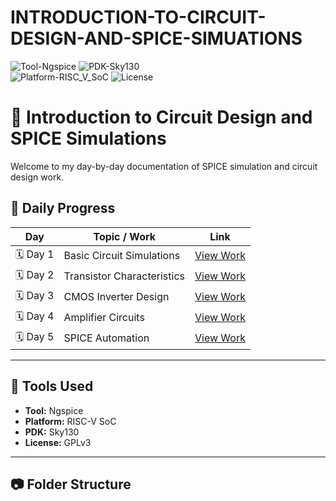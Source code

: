 # INTRODUCTION-TO-CIRCUIT-DESIGN-AND-SPICE-SIMUATIONS
![Tool-Ngspice](https://img.shields.io/badge/Tool-Ngspice-blue)
![PDK-Sky130](https://img.shields.io/badge/PDK-Sky130-orange)  
![Platform-RISC_V_SoC](https://img.shields.io/badge/Platform-RISC--V_SoC-green)
![License](https://img.shields.io/badge/License-GPLv3-red) 
# 🧠 Introduction to Circuit Design and SPICE Simulations

Welcome to my day-by-day documentation of SPICE simulation and circuit design work.

## 📅 Daily Progress

| Day | Topic / Work | Link |
|-----|---------------|------|
| 🗓️ Day 1 | Basic Circuit Simulations | [View Work](DAY1/README.md) |
| 🗓️ Day 2 | Transistor Characteristics | [View Work](DAY2/README.md) |
| 🗓️ Day 3 | CMOS Inverter Design | [View Work](DAY3/README.md) |
| 🗓️ Day 4 | Amplifier Circuits | [View Work](DAY4/README.md) |
| 🗓️ Day 5 | SPICE Automation | [View Work](DAY5/README.md) |

---

## 🧰 Tools Used
- **Tool:** Ngspice  
- **Platform:** RISC-V SoC  
- **PDK:** Sky130  
- **License:** GPLv3  

---

## 📷 Folder Structure
